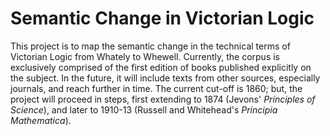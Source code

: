 # Semantic Change in Victorian Logic

This project is to map the semantic change in the technical terms of Victorian Logic from Whately to Whewell. Currently, the corpus is exclusively comprised of the first edition of books published explicitly on the subject. In the future, it will include texts from other sources, especially journals, and reach further in time. The current cut-off is 1860; but, the project will proceed in steps, first extending to 1874 (Jevons' <i>Principles of Science</i>), and later to 1910-13 (Russell and Whitehead's <i>Principia Mathematica</i>).
